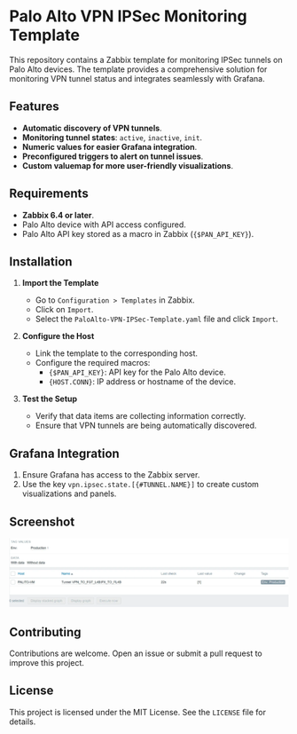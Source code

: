 # Palo Alto VPN IPSec Monitoring Template

This repository contains a Zabbix template for monitoring IPSec tunnels on Palo Alto devices. The template provides a comprehensive solution for monitoring VPN tunnel status and integrates seamlessly with Grafana.

## Features
- **Automatic discovery of VPN tunnels**.
- **Monitoring tunnel states**: `active`, `inactive`, `init`.
- **Numeric values for easier Grafana integration**.
- **Preconfigured triggers to alert on tunnel issues**.
- **Custom valuemap for more user-friendly visualizations**.

## Requirements
- **Zabbix 6.4 or later**.
- Palo Alto device with API access configured.
- Palo Alto API key stored as a macro in Zabbix (`{$PAN_API_KEY}`).

## Installation
1. **Import the Template**
   - Go to `Configuration > Templates` in Zabbix.
   - Click on `Import`.
   - Select the `PaloAlto-VPN-IPSec-Template.yaml` file and click `Import`.

2. **Configure the Host**
   - Link the template to the corresponding host.
   - Configure the required macros:
     - `{$PAN_API_KEY}`: API key for the Palo Alto device.
     - `{HOST.CONN}`: IP address or hostname of the device.

3. **Test the Setup**
   - Verify that data items are collecting information correctly.
   - Ensure that VPN tunnels are being automatically discovered.

## Grafana Integration
1. Ensure Grafana has access to the Zabbix server.
2. Use the key `vpn.ipsec.state.[{#TUNNEL.NAME}]` to create custom visualizations and panels.

## Screenshot
![Example of Grafana Dashboard](docs/images/example_dashboard.png)

## Contributing
Contributions are welcome. Open an issue or submit a pull request to improve this project.

## License
This project is licensed under the MIT License. See the `LICENSE` file for details.
